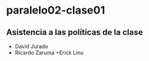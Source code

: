 # paralelo02-clase01
## Asistencia a las políticas de la clase
+ David Jurado
+ Ricardo Zaruma
+Erick Lino
